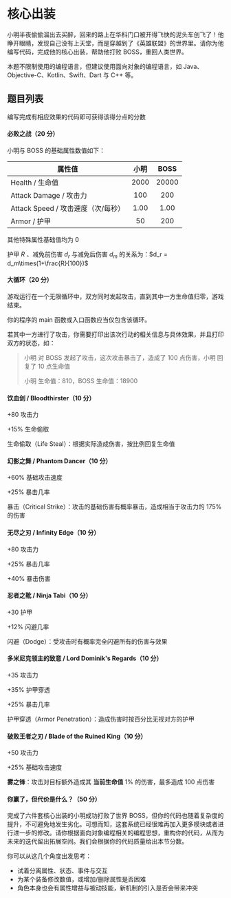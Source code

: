 # 核心出装

小明半夜偷偷溜出去买醉，回来的路上在华科门口被开得飞快的泥头车创飞了！他睁开眼睛，发现自己没有上天堂，而是穿越到了《英雄联盟》的世界里。请你为他编写代码，完成他的核心出装，帮助他打败 BOSS，重回人类世界。

本题不限制使用的编程语言，但建议使用面向对象的编程语言，如 Java、Objective-C、Kotlin、Swift、Dart 与 C++ 等。



## 题目列表

编写完成有相应效果的代码即可获得该得分点的分数



#### 必败之战（20 分）

小明与 BOSS 的基础属性数值如下：

| 属性值                             | 小明 | BOSS  |
| ---------------------------------- | :--: | :---: |
| Health / 生命值                    | 2000 | 20000 |
| Attack Damage / 攻击力             | 100  |  200  |
| Attack Speed / 攻击速度（次/每秒） | 1.00 | 1.00  |
| Armor / 护甲                       |  50  |  200  |

其他特殊属性基础值均为 0

护甲 $R$ 、减免前伤害 $d_r$ 与减免后伤害 $d_m$ 的关系为：$d_r = d_m\times(1+\frac{R}{100})$



#### 大循环（20 分）

游戏运行在一个无限循环中，双方同时发起攻击，直到其中一方生命值归零，游戏结束。

你的程序的 main 函数或入口函数应当仅包含该循环。

若其中一方进行了攻击，你需要打印出该次行动的相关信息与具体效果，并且打印双方的状态，如：

> 小明 对 BOSS 发起了攻击，这次攻击暴击了，造成了 100 点伤害，小明 回复了 10 点生命值
>
> 小明 生命值：810，BOSS 生命值：18900
>



#### 饮血剑 / Bloodthirster（10 分）

+80 攻击力

+15% 生命偷取

生命偷取（Life Steal）：根据实际造成伤害，按比例回复生命值



#### 幻影之舞 / Phantom Dancer（10 分）

+60% 基础攻击速度

+25% 暴击几率

暴击（Critical Strike）：攻击的基础伤害有概率暴击，造成相当于攻击力的 175% 的伤害



#### 无尽之刃 / Infinity Edge（10 分）

+80 攻击力

+25% 暴击几率

+40% 暴击伤害



#### 忍者之靴 / Ninja Tabi（10 分）

+30 护甲

+12% 闪避几率

闪避（Dodge）：受攻击时有概率完全闪避所有的伤害与效果



#### 多米尼克领主的致意 / Lord Dominik's Regards（10 分）

+35 攻击力

+35% 护甲穿透

+25% 暴击几率

护甲穿透（Armor Penetration）：造成伤害时按百分比无视对方的护甲



#### 破败王者之刃 / Blade of the Ruined King（10 分）

+50 攻击力

+25% 基础攻击速度

**雾之锋**：攻击对目标额外造成其 **当前生命值** 1% 的伤害，最多造成 100 点伤害



#### 你赢了，但代价是什么？（50 分）

完成了六件套核心出装的小明成功打败了世界 BOSS，但你的代码也随着复杂度的提升，不可避免地发生劣化。可想而知，这套系统已经很难再加入更多模块或者进行进一步的修改。请你根据面向对象编程相关的编程思想，重构你的代码，从而为未来的迭代留出拓展空间。我们会根据你的代码质量给出本节分数。

你可以从这几个角度出发思考：

- 试着分离属性、状态、事件与交互
- 为某个装备修改数值，或增加/删除属性是否困难
- 角色本身也会有属性增益与被动技能，新机制的引入是否会带来冲突
